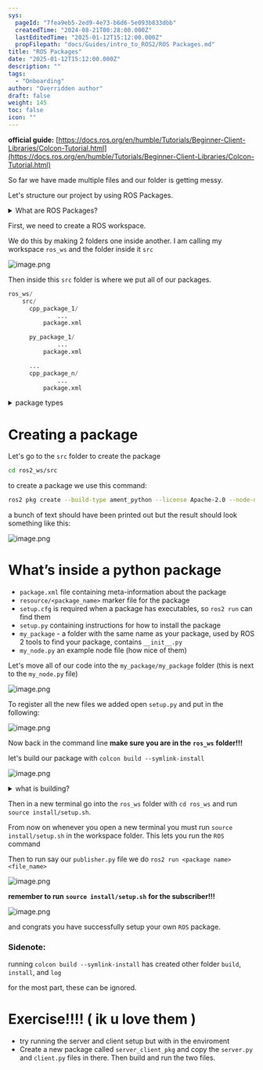 ```yaml
---
sys:
  pageId: "7fea9eb5-2ed9-4e73-b6d6-5e093b833dbb"
  createdTime: "2024-08-21T00:28:00.000Z"
  lastEditedTime: "2025-01-12T15:12:00.000Z"
  propFilepath: "docs/Guides/intro_to_ROS2/ROS Packages.md"
title: "ROS Packages"
date: "2025-01-12T15:12:00.000Z"
description: ""
tags:
  - "Onboarding"
author: "Overridden author"
draft: false
weight: 145
toc: false
icon: ""
---
```


**official guide:** [https://docs.ros.org/en/humble/Tutorials/Beginner-Client-Libraries/Colcon-Tutorial.html](https://docs.ros.org/en/humble/Tutorials/Beginner-Client-Libraries/Colcon-Tutorial.html)

So far we have made multiple files and our folder is getting messy.

Let's structure our project by using ROS Packages.

<details>

<summary>What are ROS Packages?</summary>

ROS Packages are, as the name implies, packages of code that are highly sharable between ROS developers.

They consist of a folder, `package.xml` file, and source code

```python
      cpp_package_1/
		      ... imagine much code files here ..
          package.xml
```

</details>

First, we need to create a ROS workspace.

We do this by making 2 folders one inside another. I am calling my workspace `ros_ws` and the folder inside it `src`

![image.png](https://prod-files-secure.s3.us-west-2.amazonaws.com/d518164a-d88e-44d1-a4ee-3adb3bd8bce0/70706947-fd18-4537-a67b-e12946812d31/image.png?X-Amz-Algorithm=AWS4-HMAC-SHA256&X-Amz-Content-Sha256=UNSIGNED-PAYLOAD&X-Amz-Credential=ASIAZI2LB466Y5HUWHWF%2F20250517%2Fus-west-2%2Fs3%2Faws4_request&X-Amz-Date=20250517T140727Z&X-Amz-Expires=3600&X-Amz-Security-Token=IQoJb3JpZ2luX2VjEKb%2F%2F%2F%2F%2F%2F%2F%2F%2F%2FwEaCXVzLXdlc3QtMiJIMEYCIQDrfnth3nS3l48z87FdVOo3K6i8333CcKzdpN6%2B59gtFwIhALtXmPRv0omyJsnN34b3tOdsDKvsz9kGInTJRXtQfbxUKv8DCF8QABoMNjM3NDIzMTgzODA1IgzkpMF5V2kMeRu4DiEq3AM80kSWKd85Y0U%2BmcNaoN035xiB%2BM0IzCTRdd38d8btPNle4asKIFz84ecro%2F9qOZnjZYe1IaX6CDAzON0vLGFhI%2BcUOjGZ18bsNxTEF6%2BoeDxMWGPS51Y7p42AEre%2FbPw%2BcAPyKQ1E2Yso2isKcwBBELbcChtU2sQSwGPMBEWZPMwlD3yWuohx%2BrQ%2BanTM%2BuU37bzBVcw7rYzaC4zfi6kl62SIh0JF5qHi56NT%2FW52rkNAu%2FmMQ9BEimPok57VkCeoopsQe%2FTAr0Usv6EF1b7Szr%2Fg8R5Oy2lYQdq7%2B5Lh42WrxeDj%2BHYkpJ9SCkzjoBTsWrUU6kd3A63EqhkCNzXwJXKeHCPsSQPoU%2FCcumzIqV8G0iSYA5hCoynOCqnq2A%2FkkAATuhlNTtDtODH%2FpctYnzNesJMaQVGrd7NbQW%2B8VvEo2yHxHR3Dt9BcM4%2BTTRo85MCmASf1YEscMKQIYI90S8oMz3LuGJpCdbmOeGLPzdzsEFo7pDfrjGlC85pLSl%2B8AIyA2qFBmdvXyiANwlb%2FgdI6u32dAgBYrYxlzlknmFS6JLxZdaWD9coTV0H3crBI%2BOit9vmtLPi3ChrV%2FpnKbZz2GNrs6yNO9T7sdKDa%2BAl%2FdYZqTxGGn9H5rDDbnqLBBjqkAYlEuyD4MbO6xS49UWy582tqCV1Pj47OsTpnCszplTJ%2Fjq6iXfV5RrPZihf%2BDQQWCfiH8FXD%2FDmGoE0hmLBdqeXMcn2Ng3dKXlavIba6Hqx7vOnfB3srb1ZUesWNjZHGqCrBfi6eGN6%2FJX0%2BUGCSQK8QVc7CvQ4XvN4OkyTnCCTqNrYt1nr5y90bTq3FFMZh9NPgSTHoYB6citUFfVfvjd3KxmM4&X-Amz-Signature=d2e6ec7d39bded6adbdc4bfb694f2a85f6d1d36be1d7f4181e0f93131968d79e&X-Amz-SignedHeaders=host&x-id=GetObject)

Then inside this `src` folder is where we put all of our packages.

```python
ros_ws/
    src/
      cpp_package_1/
		      ...
          package.xml

      py_package_1/
		      ...
          package.xml

      ...
      cpp_package_n/
		      ...
          package.xml

```

<details>

<summary>package types</summary>

packages can be either `C++` or python.

the intern file structure is different for each but for this guide we will stick to creating python packages

</details>

# Creating a package

Let's go to the `src` folder to create the package

```bash
cd ros2_ws/src
```

to create a package we use this command:

```bash
ros2 pkg create --build-type ament_python --license Apache-2.0 --node-name my_node my_package
```

a bunch of text should have been printed out but the result should look something like this:

![image.png](https://prod-files-secure.s3.us-west-2.amazonaws.com/d518164a-d88e-44d1-a4ee-3adb3bd8bce0/e6cf1e3f-8512-4a3e-b131-079f800bf3e8/image.png?X-Amz-Algorithm=AWS4-HMAC-SHA256&X-Amz-Content-Sha256=UNSIGNED-PAYLOAD&X-Amz-Credential=ASIAZI2LB466Y5HUWHWF%2F20250517%2Fus-west-2%2Fs3%2Faws4_request&X-Amz-Date=20250517T140727Z&X-Amz-Expires=3600&X-Amz-Security-Token=IQoJb3JpZ2luX2VjEKb%2F%2F%2F%2F%2F%2F%2F%2F%2F%2FwEaCXVzLXdlc3QtMiJIMEYCIQDrfnth3nS3l48z87FdVOo3K6i8333CcKzdpN6%2B59gtFwIhALtXmPRv0omyJsnN34b3tOdsDKvsz9kGInTJRXtQfbxUKv8DCF8QABoMNjM3NDIzMTgzODA1IgzkpMF5V2kMeRu4DiEq3AM80kSWKd85Y0U%2BmcNaoN035xiB%2BM0IzCTRdd38d8btPNle4asKIFz84ecro%2F9qOZnjZYe1IaX6CDAzON0vLGFhI%2BcUOjGZ18bsNxTEF6%2BoeDxMWGPS51Y7p42AEre%2FbPw%2BcAPyKQ1E2Yso2isKcwBBELbcChtU2sQSwGPMBEWZPMwlD3yWuohx%2BrQ%2BanTM%2BuU37bzBVcw7rYzaC4zfi6kl62SIh0JF5qHi56NT%2FW52rkNAu%2FmMQ9BEimPok57VkCeoopsQe%2FTAr0Usv6EF1b7Szr%2Fg8R5Oy2lYQdq7%2B5Lh42WrxeDj%2BHYkpJ9SCkzjoBTsWrUU6kd3A63EqhkCNzXwJXKeHCPsSQPoU%2FCcumzIqV8G0iSYA5hCoynOCqnq2A%2FkkAATuhlNTtDtODH%2FpctYnzNesJMaQVGrd7NbQW%2B8VvEo2yHxHR3Dt9BcM4%2BTTRo85MCmASf1YEscMKQIYI90S8oMz3LuGJpCdbmOeGLPzdzsEFo7pDfrjGlC85pLSl%2B8AIyA2qFBmdvXyiANwlb%2FgdI6u32dAgBYrYxlzlknmFS6JLxZdaWD9coTV0H3crBI%2BOit9vmtLPi3ChrV%2FpnKbZz2GNrs6yNO9T7sdKDa%2BAl%2FdYZqTxGGn9H5rDDbnqLBBjqkAYlEuyD4MbO6xS49UWy582tqCV1Pj47OsTpnCszplTJ%2Fjq6iXfV5RrPZihf%2BDQQWCfiH8FXD%2FDmGoE0hmLBdqeXMcn2Ng3dKXlavIba6Hqx7vOnfB3srb1ZUesWNjZHGqCrBfi6eGN6%2FJX0%2BUGCSQK8QVc7CvQ4XvN4OkyTnCCTqNrYt1nr5y90bTq3FFMZh9NPgSTHoYB6citUFfVfvjd3KxmM4&X-Amz-Signature=ecffaf13204c99813a724f34afb493f21e8ac8a931a105951586fc0eaf777822&X-Amz-SignedHeaders=host&x-id=GetObject)

# What’s inside a python package

- `package.xml` file containing meta-information about the package
- `resource/<package_name>` marker file for the package
- `setup.cfg` is required when a package has executables, so `ros2 run` can find them
- `setup.py` containing instructions for how to install the package
- `my_package` - a folder with the same name as your package, used by ROS 2 tools to find your package, contains `__init__.py`
- `my_node.py` an example node file (how nice of them)

Let's move all of our code into the `my_package/my_package` folder (this is next to the `my_node.py` file)

![image.png](https://prod-files-secure.s3.us-west-2.amazonaws.com/d518164a-d88e-44d1-a4ee-3adb3bd8bce0/9ce58f11-0da9-4d3e-b86d-506a9685d378/image.png?X-Amz-Algorithm=AWS4-HMAC-SHA256&X-Amz-Content-Sha256=UNSIGNED-PAYLOAD&X-Amz-Credential=ASIAZI2LB466Y5HUWHWF%2F20250517%2Fus-west-2%2Fs3%2Faws4_request&X-Amz-Date=20250517T140727Z&X-Amz-Expires=3600&X-Amz-Security-Token=IQoJb3JpZ2luX2VjEKb%2F%2F%2F%2F%2F%2F%2F%2F%2F%2FwEaCXVzLXdlc3QtMiJIMEYCIQDrfnth3nS3l48z87FdVOo3K6i8333CcKzdpN6%2B59gtFwIhALtXmPRv0omyJsnN34b3tOdsDKvsz9kGInTJRXtQfbxUKv8DCF8QABoMNjM3NDIzMTgzODA1IgzkpMF5V2kMeRu4DiEq3AM80kSWKd85Y0U%2BmcNaoN035xiB%2BM0IzCTRdd38d8btPNle4asKIFz84ecro%2F9qOZnjZYe1IaX6CDAzON0vLGFhI%2BcUOjGZ18bsNxTEF6%2BoeDxMWGPS51Y7p42AEre%2FbPw%2BcAPyKQ1E2Yso2isKcwBBELbcChtU2sQSwGPMBEWZPMwlD3yWuohx%2BrQ%2BanTM%2BuU37bzBVcw7rYzaC4zfi6kl62SIh0JF5qHi56NT%2FW52rkNAu%2FmMQ9BEimPok57VkCeoopsQe%2FTAr0Usv6EF1b7Szr%2Fg8R5Oy2lYQdq7%2B5Lh42WrxeDj%2BHYkpJ9SCkzjoBTsWrUU6kd3A63EqhkCNzXwJXKeHCPsSQPoU%2FCcumzIqV8G0iSYA5hCoynOCqnq2A%2FkkAATuhlNTtDtODH%2FpctYnzNesJMaQVGrd7NbQW%2B8VvEo2yHxHR3Dt9BcM4%2BTTRo85MCmASf1YEscMKQIYI90S8oMz3LuGJpCdbmOeGLPzdzsEFo7pDfrjGlC85pLSl%2B8AIyA2qFBmdvXyiANwlb%2FgdI6u32dAgBYrYxlzlknmFS6JLxZdaWD9coTV0H3crBI%2BOit9vmtLPi3ChrV%2FpnKbZz2GNrs6yNO9T7sdKDa%2BAl%2FdYZqTxGGn9H5rDDbnqLBBjqkAYlEuyD4MbO6xS49UWy582tqCV1Pj47OsTpnCszplTJ%2Fjq6iXfV5RrPZihf%2BDQQWCfiH8FXD%2FDmGoE0hmLBdqeXMcn2Ng3dKXlavIba6Hqx7vOnfB3srb1ZUesWNjZHGqCrBfi6eGN6%2FJX0%2BUGCSQK8QVc7CvQ4XvN4OkyTnCCTqNrYt1nr5y90bTq3FFMZh9NPgSTHoYB6citUFfVfvjd3KxmM4&X-Amz-Signature=f95013738ce43f1146ff1f18a9e802f3ffba590b9857a65cd0f36547699c162b&X-Amz-SignedHeaders=host&x-id=GetObject)

To register all the new files we added open `setup.py` and put in the following:

![image.png](https://prod-files-secure.s3.us-west-2.amazonaws.com/d518164a-d88e-44d1-a4ee-3adb3bd8bce0/1cd7c262-4cae-4496-9d75-c178537d24a2/image.png?X-Amz-Algorithm=AWS4-HMAC-SHA256&X-Amz-Content-Sha256=UNSIGNED-PAYLOAD&X-Amz-Credential=ASIAZI2LB466Y5HUWHWF%2F20250517%2Fus-west-2%2Fs3%2Faws4_request&X-Amz-Date=20250517T140727Z&X-Amz-Expires=3600&X-Amz-Security-Token=IQoJb3JpZ2luX2VjEKb%2F%2F%2F%2F%2F%2F%2F%2F%2F%2FwEaCXVzLXdlc3QtMiJIMEYCIQDrfnth3nS3l48z87FdVOo3K6i8333CcKzdpN6%2B59gtFwIhALtXmPRv0omyJsnN34b3tOdsDKvsz9kGInTJRXtQfbxUKv8DCF8QABoMNjM3NDIzMTgzODA1IgzkpMF5V2kMeRu4DiEq3AM80kSWKd85Y0U%2BmcNaoN035xiB%2BM0IzCTRdd38d8btPNle4asKIFz84ecro%2F9qOZnjZYe1IaX6CDAzON0vLGFhI%2BcUOjGZ18bsNxTEF6%2BoeDxMWGPS51Y7p42AEre%2FbPw%2BcAPyKQ1E2Yso2isKcwBBELbcChtU2sQSwGPMBEWZPMwlD3yWuohx%2BrQ%2BanTM%2BuU37bzBVcw7rYzaC4zfi6kl62SIh0JF5qHi56NT%2FW52rkNAu%2FmMQ9BEimPok57VkCeoopsQe%2FTAr0Usv6EF1b7Szr%2Fg8R5Oy2lYQdq7%2B5Lh42WrxeDj%2BHYkpJ9SCkzjoBTsWrUU6kd3A63EqhkCNzXwJXKeHCPsSQPoU%2FCcumzIqV8G0iSYA5hCoynOCqnq2A%2FkkAATuhlNTtDtODH%2FpctYnzNesJMaQVGrd7NbQW%2B8VvEo2yHxHR3Dt9BcM4%2BTTRo85MCmASf1YEscMKQIYI90S8oMz3LuGJpCdbmOeGLPzdzsEFo7pDfrjGlC85pLSl%2B8AIyA2qFBmdvXyiANwlb%2FgdI6u32dAgBYrYxlzlknmFS6JLxZdaWD9coTV0H3crBI%2BOit9vmtLPi3ChrV%2FpnKbZz2GNrs6yNO9T7sdKDa%2BAl%2FdYZqTxGGn9H5rDDbnqLBBjqkAYlEuyD4MbO6xS49UWy582tqCV1Pj47OsTpnCszplTJ%2Fjq6iXfV5RrPZihf%2BDQQWCfiH8FXD%2FDmGoE0hmLBdqeXMcn2Ng3dKXlavIba6Hqx7vOnfB3srb1ZUesWNjZHGqCrBfi6eGN6%2FJX0%2BUGCSQK8QVc7CvQ4XvN4OkyTnCCTqNrYt1nr5y90bTq3FFMZh9NPgSTHoYB6citUFfVfvjd3KxmM4&X-Amz-Signature=b6ecca3689e2b0c31a422592aed8ec31384edc131cfd04861177631a4f0e8bd1&X-Amz-SignedHeaders=host&x-id=GetObject)

Now back in the command line **make sure you are in the** **`ros_ws`** **folder!!!**

let's build our package with `colcon build --symlink-install`

![image.png](https://prod-files-secure.s3.us-west-2.amazonaws.com/d518164a-d88e-44d1-a4ee-3adb3bd8bce0/2f2a0d27-b173-48fd-b189-5f5c0ce65619/image.png?X-Amz-Algorithm=AWS4-HMAC-SHA256&X-Amz-Content-Sha256=UNSIGNED-PAYLOAD&X-Amz-Credential=ASIAZI2LB466Y5HUWHWF%2F20250517%2Fus-west-2%2Fs3%2Faws4_request&X-Amz-Date=20250517T140727Z&X-Amz-Expires=3600&X-Amz-Security-Token=IQoJb3JpZ2luX2VjEKb%2F%2F%2F%2F%2F%2F%2F%2F%2F%2FwEaCXVzLXdlc3QtMiJIMEYCIQDrfnth3nS3l48z87FdVOo3K6i8333CcKzdpN6%2B59gtFwIhALtXmPRv0omyJsnN34b3tOdsDKvsz9kGInTJRXtQfbxUKv8DCF8QABoMNjM3NDIzMTgzODA1IgzkpMF5V2kMeRu4DiEq3AM80kSWKd85Y0U%2BmcNaoN035xiB%2BM0IzCTRdd38d8btPNle4asKIFz84ecro%2F9qOZnjZYe1IaX6CDAzON0vLGFhI%2BcUOjGZ18bsNxTEF6%2BoeDxMWGPS51Y7p42AEre%2FbPw%2BcAPyKQ1E2Yso2isKcwBBELbcChtU2sQSwGPMBEWZPMwlD3yWuohx%2BrQ%2BanTM%2BuU37bzBVcw7rYzaC4zfi6kl62SIh0JF5qHi56NT%2FW52rkNAu%2FmMQ9BEimPok57VkCeoopsQe%2FTAr0Usv6EF1b7Szr%2Fg8R5Oy2lYQdq7%2B5Lh42WrxeDj%2BHYkpJ9SCkzjoBTsWrUU6kd3A63EqhkCNzXwJXKeHCPsSQPoU%2FCcumzIqV8G0iSYA5hCoynOCqnq2A%2FkkAATuhlNTtDtODH%2FpctYnzNesJMaQVGrd7NbQW%2B8VvEo2yHxHR3Dt9BcM4%2BTTRo85MCmASf1YEscMKQIYI90S8oMz3LuGJpCdbmOeGLPzdzsEFo7pDfrjGlC85pLSl%2B8AIyA2qFBmdvXyiANwlb%2FgdI6u32dAgBYrYxlzlknmFS6JLxZdaWD9coTV0H3crBI%2BOit9vmtLPi3ChrV%2FpnKbZz2GNrs6yNO9T7sdKDa%2BAl%2FdYZqTxGGn9H5rDDbnqLBBjqkAYlEuyD4MbO6xS49UWy582tqCV1Pj47OsTpnCszplTJ%2Fjq6iXfV5RrPZihf%2BDQQWCfiH8FXD%2FDmGoE0hmLBdqeXMcn2Ng3dKXlavIba6Hqx7vOnfB3srb1ZUesWNjZHGqCrBfi6eGN6%2FJX0%2BUGCSQK8QVc7CvQ4XvN4OkyTnCCTqNrYt1nr5y90bTq3FFMZh9NPgSTHoYB6citUFfVfvjd3KxmM4&X-Amz-Signature=fc7254bea099f8536393bda23356b780728359090f9e65664bf808f82202fdfb&X-Amz-SignedHeaders=host&x-id=GetObject)

<details>

<summary>what is building?</summary>

if you are a CS major at Rose-Hulman you will learn the answer to this in CSSE132

but TLDR; is it combines all the code files into one program that can be run easily 

</details>

Then in a new terminal go into the `ros_ws` folder with `cd ros_ws` and run `source install/setup.sh`. 

From now on whenever you open a new terminal you must run `source install/setup.sh` in the workspace folder. This lets you run the `ROS` command

Then to run say our `publisher.py` file we do `ros2 run <package name> <file_name>`

![image.png](https://prod-files-secure.s3.us-west-2.amazonaws.com/d518164a-d88e-44d1-a4ee-3adb3bd8bce0/4f4b1219-3a44-4632-aa0a-ce3471699f59/image.png?X-Amz-Algorithm=AWS4-HMAC-SHA256&X-Amz-Content-Sha256=UNSIGNED-PAYLOAD&X-Amz-Credential=ASIAZI2LB466Y5HUWHWF%2F20250517%2Fus-west-2%2Fs3%2Faws4_request&X-Amz-Date=20250517T140727Z&X-Amz-Expires=3600&X-Amz-Security-Token=IQoJb3JpZ2luX2VjEKb%2F%2F%2F%2F%2F%2F%2F%2F%2F%2FwEaCXVzLXdlc3QtMiJIMEYCIQDrfnth3nS3l48z87FdVOo3K6i8333CcKzdpN6%2B59gtFwIhALtXmPRv0omyJsnN34b3tOdsDKvsz9kGInTJRXtQfbxUKv8DCF8QABoMNjM3NDIzMTgzODA1IgzkpMF5V2kMeRu4DiEq3AM80kSWKd85Y0U%2BmcNaoN035xiB%2BM0IzCTRdd38d8btPNle4asKIFz84ecro%2F9qOZnjZYe1IaX6CDAzON0vLGFhI%2BcUOjGZ18bsNxTEF6%2BoeDxMWGPS51Y7p42AEre%2FbPw%2BcAPyKQ1E2Yso2isKcwBBELbcChtU2sQSwGPMBEWZPMwlD3yWuohx%2BrQ%2BanTM%2BuU37bzBVcw7rYzaC4zfi6kl62SIh0JF5qHi56NT%2FW52rkNAu%2FmMQ9BEimPok57VkCeoopsQe%2FTAr0Usv6EF1b7Szr%2Fg8R5Oy2lYQdq7%2B5Lh42WrxeDj%2BHYkpJ9SCkzjoBTsWrUU6kd3A63EqhkCNzXwJXKeHCPsSQPoU%2FCcumzIqV8G0iSYA5hCoynOCqnq2A%2FkkAATuhlNTtDtODH%2FpctYnzNesJMaQVGrd7NbQW%2B8VvEo2yHxHR3Dt9BcM4%2BTTRo85MCmASf1YEscMKQIYI90S8oMz3LuGJpCdbmOeGLPzdzsEFo7pDfrjGlC85pLSl%2B8AIyA2qFBmdvXyiANwlb%2FgdI6u32dAgBYrYxlzlknmFS6JLxZdaWD9coTV0H3crBI%2BOit9vmtLPi3ChrV%2FpnKbZz2GNrs6yNO9T7sdKDa%2BAl%2FdYZqTxGGn9H5rDDbnqLBBjqkAYlEuyD4MbO6xS49UWy582tqCV1Pj47OsTpnCszplTJ%2Fjq6iXfV5RrPZihf%2BDQQWCfiH8FXD%2FDmGoE0hmLBdqeXMcn2Ng3dKXlavIba6Hqx7vOnfB3srb1ZUesWNjZHGqCrBfi6eGN6%2FJX0%2BUGCSQK8QVc7CvQ4XvN4OkyTnCCTqNrYt1nr5y90bTq3FFMZh9NPgSTHoYB6citUFfVfvjd3KxmM4&X-Amz-Signature=361845f1f4cfc2de62c40d12c42ee51c9cf9d8f0c0b90ead57d7e75b81cd8aae&X-Amz-SignedHeaders=host&x-id=GetObject)

**remember to run** **`source install/setup.sh`** **for the subscriber!!!**

![image.png](https://prod-files-secure.s3.us-west-2.amazonaws.com/d518164a-d88e-44d1-a4ee-3adb3bd8bce0/02121119-dad4-49ec-8356-c956108b4243/image.png?X-Amz-Algorithm=AWS4-HMAC-SHA256&X-Amz-Content-Sha256=UNSIGNED-PAYLOAD&X-Amz-Credential=ASIAZI2LB466Y5HUWHWF%2F20250517%2Fus-west-2%2Fs3%2Faws4_request&X-Amz-Date=20250517T140727Z&X-Amz-Expires=3600&X-Amz-Security-Token=IQoJb3JpZ2luX2VjEKb%2F%2F%2F%2F%2F%2F%2F%2F%2F%2FwEaCXVzLXdlc3QtMiJIMEYCIQDrfnth3nS3l48z87FdVOo3K6i8333CcKzdpN6%2B59gtFwIhALtXmPRv0omyJsnN34b3tOdsDKvsz9kGInTJRXtQfbxUKv8DCF8QABoMNjM3NDIzMTgzODA1IgzkpMF5V2kMeRu4DiEq3AM80kSWKd85Y0U%2BmcNaoN035xiB%2BM0IzCTRdd38d8btPNle4asKIFz84ecro%2F9qOZnjZYe1IaX6CDAzON0vLGFhI%2BcUOjGZ18bsNxTEF6%2BoeDxMWGPS51Y7p42AEre%2FbPw%2BcAPyKQ1E2Yso2isKcwBBELbcChtU2sQSwGPMBEWZPMwlD3yWuohx%2BrQ%2BanTM%2BuU37bzBVcw7rYzaC4zfi6kl62SIh0JF5qHi56NT%2FW52rkNAu%2FmMQ9BEimPok57VkCeoopsQe%2FTAr0Usv6EF1b7Szr%2Fg8R5Oy2lYQdq7%2B5Lh42WrxeDj%2BHYkpJ9SCkzjoBTsWrUU6kd3A63EqhkCNzXwJXKeHCPsSQPoU%2FCcumzIqV8G0iSYA5hCoynOCqnq2A%2FkkAATuhlNTtDtODH%2FpctYnzNesJMaQVGrd7NbQW%2B8VvEo2yHxHR3Dt9BcM4%2BTTRo85MCmASf1YEscMKQIYI90S8oMz3LuGJpCdbmOeGLPzdzsEFo7pDfrjGlC85pLSl%2B8AIyA2qFBmdvXyiANwlb%2FgdI6u32dAgBYrYxlzlknmFS6JLxZdaWD9coTV0H3crBI%2BOit9vmtLPi3ChrV%2FpnKbZz2GNrs6yNO9T7sdKDa%2BAl%2FdYZqTxGGn9H5rDDbnqLBBjqkAYlEuyD4MbO6xS49UWy582tqCV1Pj47OsTpnCszplTJ%2Fjq6iXfV5RrPZihf%2BDQQWCfiH8FXD%2FDmGoE0hmLBdqeXMcn2Ng3dKXlavIba6Hqx7vOnfB3srb1ZUesWNjZHGqCrBfi6eGN6%2FJX0%2BUGCSQK8QVc7CvQ4XvN4OkyTnCCTqNrYt1nr5y90bTq3FFMZh9NPgSTHoYB6citUFfVfvjd3KxmM4&X-Amz-Signature=801ef507ab4dc26679ed8944fdea3f836256da18af3a631983a27eadc85e8cf9&X-Amz-SignedHeaders=host&x-id=GetObject)

and congrats you have successfully setup your own `ROS` package.

### Sidenote:

running `colcon build --symlink-install` has created other folder `build`, `install`, and `log`

for the most part, these can be ignored.

# Exercise!!!! ( ik u love them )

- try running the server and client setup but with in the enviroment
- Create a new package called `server_client_pkg` and copy the `server.py` and `client.py` files in there. Then build and run the two files.
